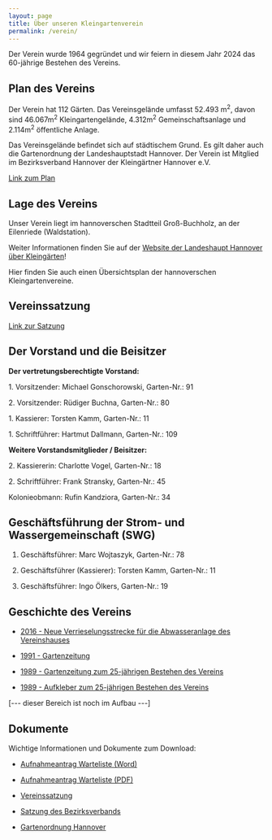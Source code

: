 ```yaml
---
layout: page
title: Über unseren Kleingartenverein
permalink: /verein/
---
```


Der Verein wurde 1964 gegründet und wir feiern in diesem Jahr 2024 das 60-jährige Bestehen des Vereins.

## Plan des Vereins

Der Verein hat 112 Gärten. Das Vereinsgelände umfasst 52.493 m<sup>2</sup>, davon sind 46.067m<sup>2</sup> Kleingartengelände, 4.312m<sup>2</sup> Gemeinschaftsanlage und 2.114m<sup>2</sup> öffentliche Anlage.

Das Vereinsgelände befindet sich auf städtischem Grund. Es gilt daher auch die Gartenordnung der Landeshauptstadt Hannover. Der Verein ist Mitglied im Bezirksverband Hannover der Kleingärtner Hannover e.V.

[Link zum Plan]({{site.baseurl}}/dokumente/Plan_2002__Konvertiert_.pdf)

## Lage des Vereins

Unser Verein liegt im hannoverschen Stadtteil Groß-Buchholz, an der Eilenriede (Waldstation).

Weiter Informationen finden Sie auf der [Website der Landeshaupt Hannover über Kleingärten](https://www.hannover.de/Kultur-Freizeit/Naherholung/G%C3%A4rten-genie%C3%9Fen/Kleing%C3%A4rten)!

Hier finden Sie auch einen Übersichtsplan der hannoverschen Kleingartenvereine.

## Vereinssatzung

[Link zur Satzung]({{site.baseurl}}/dokumente/Satzung001.pdf)

## Der Vorstand und die Beisitzer

**Der vertretungsberechtigte Vorstand:**

1\. Vorsitzender: Michael Gonschorowski, Garten-Nr.: 91

2\. Vorsitzender: Rüdiger Buchna, Garten-Nr.: 80

1\. Kassierer: Torsten Kamm, Garten-Nr.: 11

1\. Schriftführer: Hartmut Dallmann, Garten-Nr.: 109

**Weitere Vorstandsmitglieder / Beisitzer:**

2\. Kassiererin: Charlotte Vogel, Garten-Nr.: 18

2\. Schriftführer: Frank Stransky, Garten-Nr.: 45

Kolonieobmann: Rufin Kandziora, Garten-Nr.: 34

## Geschäftsführung der Strom- und Wassergemeinschaft (SWG)

1. Geschäftsführer: Marc Wojtaszyk, Garten-Nr.: 78

2. Geschäftsführer (Kassierer): Torsten Kamm, Garten-Nr.: 11

3. Geschäftsführer: Ingo Ölkers, Garten-Nr.: 19

## Geschichte des Vereins

* [2016 - Neue Verrieselungsstrecke für die Abwasseranlage des Vereinshauses](https://www.kgv-waldfrieden-hannover.de/verein/abwasseranlage-2016/)

* [1991 - Gartenzeitung]({{site.baseurl}}/dokumente/Gartenzeitung_1991.pdf)

* [1989 - Gartenzeitung zum 25-jährigen Bestehen des Vereins]({{site.baseurl}}/dokumente/Gartenzeitung_zum_25_jaehrigen_Bestehen.pdf)

* [1989 - Aufkleber zum 25-jährigen Bestehen des Vereins]({{site.baseurl}}/dokumente/Aufkleber_zu_25_jaehrigen_Bestehen.pdf)

[--- dieser Bereich ist noch im Aufbau ---]

## Dokumente

Wichtige Informationen und Dokumente zum Download:

* [Aufnahmeantrag Warteliste (Word)]({{site.baseurl}}/dokumente/Aufnahmeantrag_Warteliste.docx)

* [Aufnahmeantrag Warteliste (PDF)]({{site.baseurl}}/dokumente/Aufnahmeantrag_Warteliste.pdf)

* [Vereinssatzung]({{site.baseurl}}/dokumente/Satzung001.pdf)

* [Satzung des Bezirksverbands]({{site.baseurl}}/dokumente/Bezirksverband-KG-Hannover_Satzung.pdf)

* [Gartenordnung Hannover]({{site.baseurl}}/dokumente/Gartenordnung_Hannover_2024-08-15.pdf)
